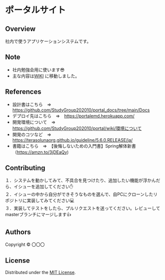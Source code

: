 ポータルサイト
======================

## Overview  
社内で使うアプリケーションシステムです。

Note
-------
- 社内勉強会用に使います:sunglasses:  
- 主な内容は[WIKI](https://github.com/StudyGroup202010/portal/wiki ) に移動しました。

References
-------
* 設計書はこちら　⇒　https://github.com/StudyGroup202010/portal_docs/tree/main/Docs
* デプロイ先はこちら　⇒　https://portalemd.herokuapp.com/
* 開発環境について　⇒　https://github.com/StudyGroup202010/portal/wiki/環境について
* 開発のコツなど　⇒　<https://terasolunaorg.github.io/guideline/5.6.0.RELEASE/ja/>  
* 書籍はこちら　⇒　【後悔しないための入門書】Spring解体新書（https://amzn.to/3jDEaQy)  

Contributing
-------
１．システムを動かしてみて、不具合を見つけたり、追加したい機能が浮かんだら、イシューを追加してください:hand:  
２．イシューの中から自分ができそうなものを選んで、自PCにクローンしたリポジトリに実装してみてください:computer:   
３．実装してテストをしたら、プルリクエストを送ってください。レビューしてmasterブランチにマージします:thumbsup:  


Authors
----------
Copyright &copy; 〇〇〇
  
License
----------
Distributed under the [MIT License][mit].
 
[MIT]: http://www.opensource.org/licenses/mit-license.php
